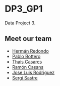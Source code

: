 # DP3_GP1
Data Project 3.

## Meet our team

- [Hermán Redondo]()
- [Pablo Bottero](https://github.com/aloa04)
- [Thais Casares](https://github.com/thais1987)
- [Ramón Casans]()
- [Jose Luis Rodriguez](https://github.com/joselra98)
- [Sergi Sastre](https://github.com/mac-sanmartin)
